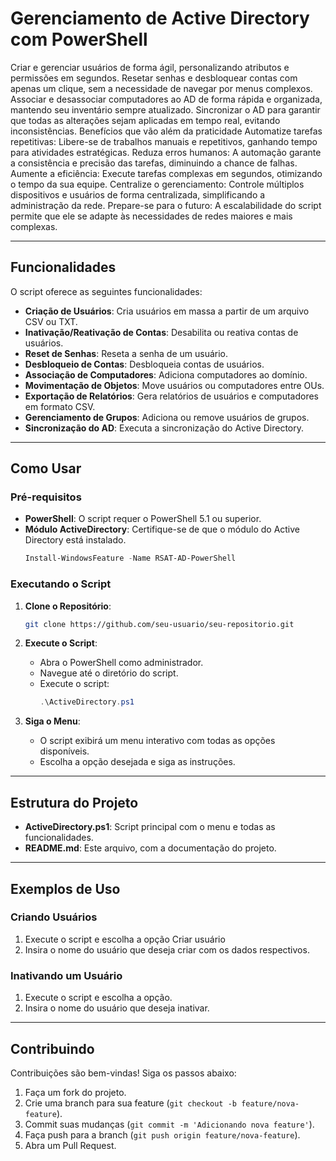 # Gerenciamento de Active Directory com PowerShell

Criar e gerenciar usuários de forma ágil, personalizando atributos e permissões em segundos.
Resetar senhas e desbloquear contas com apenas um clique, sem a necessidade de navegar por menus complexos.
Associar e desassociar computadores ao AD de forma rápida e organizada, mantendo seu inventário sempre atualizado.
Sincronizar o AD para garantir que todas as alterações sejam aplicadas em tempo real, evitando inconsistências.
Benefícios que vão além da praticidade
Automatize tarefas repetitivas: Libere-se de trabalhos manuais e repetitivos, ganhando tempo para atividades estratégicas.
Reduza erros humanos: A automação garante a consistência e precisão das tarefas, diminuindo a chance de falhas.
Aumente a eficiência: Execute tarefas complexas em segundos, otimizando o tempo da sua equipe.
Centralize o gerenciamento: Controle múltiplos dispositivos e usuários de forma centralizada, simplificando a administração da rede.
Prepare-se para o futuro: A escalabilidade do script permite que ele se adapte às necessidades de redes maiores e mais complexas.

---

## Funcionalidades

O script oferece as seguintes funcionalidades:

- **Criação de Usuários**: Cria usuários em massa a partir de um arquivo CSV ou TXT.
- **Inativação/Reativação de Contas**: Desabilita ou reativa contas de usuários.
- **Reset de Senhas**: Reseta a senha de um usuário.
- **Desbloqueio de Contas**: Desbloqueia contas de usuários.
- **Associação de Computadores**: Adiciona computadores ao domínio.
- **Movimentação de Objetos**: Move usuários ou computadores entre OUs.
- **Exportação de Relatórios**: Gera relatórios de usuários e computadores em formato CSV.
- **Gerenciamento de Grupos**: Adiciona ou remove usuários de grupos.
- **Sincronização do AD**: Executa a sincronização do Active Directory.

---

## Como Usar

### Pré-requisitos

- **PowerShell**: O script requer o PowerShell 5.1 ou superior.
- **Módulo ActiveDirectory**: Certifique-se de que o módulo do Active Directory está instalado.
  ```powershell
  Install-WindowsFeature -Name RSAT-AD-PowerShell
  ```

### Executando o Script

1. **Clone o Repositório**:
   ```bash
   git clone https://github.com/seu-usuario/seu-repositorio.git
   ```

2. **Execute o Script**:
   - Abra o PowerShell como administrador.
   - Navegue até o diretório do script.
   - Execute o script:
     ```powershell
     .\ActiveDirectory.ps1
     ```

3. **Siga o Menu**:
   - O script exibirá um menu interativo com todas as opções disponíveis.
   - Escolha a opção desejada e siga as instruções.

---

## Estrutura do Projeto

- **ActiveDirectory.ps1**: Script principal com o menu e todas as funcionalidades.
- **README.md**: Este arquivo, com a documentação do projeto.

---

## Exemplos de Uso

### Criando Usuários

1. Execute o script e escolha a opção Criar usuário
2. Insira o nome do usuário que deseja criar com os dados respectivos.

### Inativando um Usuário

1. Execute o script e escolha a opção.
2. Insira o nome do usuário que deseja inativar.

---

## Contribuindo

Contribuições são bem-vindas! Siga os passos abaixo:

1. Faça um fork do projeto.
2. Crie uma branch para sua feature (`git checkout -b feature/nova-feature`).
3. Commit suas mudanças (`git commit -m 'Adicionando nova feature'`).
4. Faça push para a branch (`git push origin feature/nova-feature`).
5. Abra um Pull Request.
